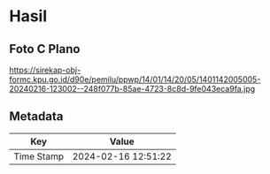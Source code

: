 # Hasil

## Foto C Plano

https://sirekap-obj-formc.kpu.go.id/d90e/pemilu/ppwp/14/01/14/20/05/1401142005005-20240216-123002--248f077b-85ae-4723-8c8d-9fe043eca9fa.jpg


## Metadata

| Key        | Value               |
| ---------- | ------------------- |
| Time Stamp | 2024-02-16 12:51:22 |



